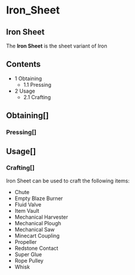 # Iron_Sheet

## Iron Sheet

The **Iron Sheet** is the sheet variant of Iron

## Contents

- 1 Obtaining
    - 1.1 Pressing
- 2 Usage
    - 2.1 Crafting

## Obtaining[]

### Pressing[]

## Usage[]

### Crafting[]

Iron Sheet can be used to craft the following items:

- Chute
- Empty Blaze Burner
- Fluid Valve
- Item Vault
- Mechanical Harvester
- Mechanical Plough
- Mechanical Saw
- Minecart Coupling
- Propeller
- Redstone Contact
- Super Glue
- Rope Pulley
- Whisk